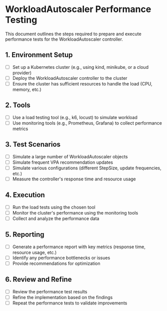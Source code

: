 # WorkloadAutoscaler Performance Testing

This document outlines the steps required to prepare and execute performance tests for the WorkloadAutoscaler controller.

## 1. Environment Setup

- [ ] Set up a Kubernetes cluster (e.g., using kind, minikube, or a cloud provider)
- [ ] Deploy the WorkloadAutoscaler controller to the cluster
- [ ] Ensure the cluster has sufficient resources to handle the load (CPU, memory, etc.)

## 2. Tools

- [ ] Use a load testing tool (e.g., k6, locust) to simulate workload
- [ ] Use monitoring tools (e.g., Prometheus, Grafana) to collect performance metrics

## 3. Test Scenarios

- [ ] Simulate a large number of WorkloadAutoscaler objects
- [ ] Simulate frequent VPA recommendation updates
- [ ] Simulate various configurations (different StepSize, update frequencies, etc.)
- [ ] Measure the controller's response time and resource usage

## 4. Execution

- [ ] Run the load tests using the chosen tool
- [ ] Monitor the cluster's performance using the monitoring tools
- [ ] Collect and analyze the performance data

## 5. Reporting

- [ ] Generate a performance report with key metrics (response time, resource usage, etc.)
- [ ] Identify any performance bottlenecks or issues
- [ ] Provide recommendations for optimization

## 6. Review and Refine

- [ ] Review the performance test results
- [ ] Refine the implementation based on the findings
- [ ] Repeat the performance tests to validate improvements
